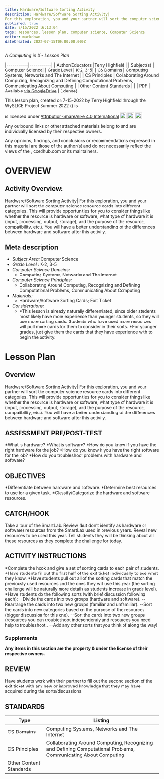 ```yaml
---
title: Hardware/Software Sorting Activity
description: Hardware/Software Sorting Activity|
For this exploration, you and your partner will sort the computer science resource cards into different categories.  This will provide opportunities for you to consider things like whether the resource is hardware or software, what type of hardware it is (input, processing, output, storage), and the purpose of the resource, compatibility, etc.).  You will have a better understanding of the differences between hardware and software after this activity.
published: true
date: 7/15/2022 16:13:04
tags: resources, lesson plan, computer science, Computer Science 
editor: markdown
dateCreated: 2022-07-15T00:00:00.000Z
---
```

*A Computing in X - Lesson Plan*

|-----------|-----------|
| Author/Educators |Terry Highfield |
| Subject(s) | Computer Science|
| Grade Level | K-2, 3-5|
| CS Domains | Computing Systems, Networks and The Internet |
| CS Principles | Collaborating Around Computing, Recognizing and Defining Computational Problems, Communicating About Computing |
| Other Content Standards |  | 
| PDF | Available [via GoogleDrive]() |
{.dense}






This lesson plan, created on 7-15-2022 by Terry Highfield through the  WySLICE Project Summer 2022 () is  <p xmlns:cc="http://creativecommons.org/ns#" >  is licensed under <a href="http://creativecommons.org/licenses/by-sa/4.0/?ref=chooser-v1" target="_blank" rel="license noopener noreferrer" style="display:inline-block;">Attribution-ShareAlike 4.0 International<img style="height:22px!important;margin-left:3px;vertical-align:text-bottom;" src="https://mirrors.creativecommons.org/presskit/icons/cc.svg?ref=chooser-v1"><img style="height:22px!important;margin-left:3px;vertical-align:text-bottom;" src="https://mirrors.creativecommons.org/presskit/icons/by.svg?ref=chooser-v1"><img style="height:22px!important;margin-left:3px;vertical-align:text-bottom;" src="https://mirrors.creativecommons.org/presskit/icons/sa.svg?ref=chooser-v1"></a></p>


Any outbound links or other attached materials belong to and are individually licensed by their respective owners. 


Any opinions, findings, and conclusions or recommendations expressed in this material are those of the author(s) and do not necessarily reflect the views of the , cxedhub.com or its maintainers.


# OVERVIEW
## Activity Overview:  
Hardware/Software Sorting Activity|
For this exploration, you and your partner will sort the computer science resource cards into different categories.  This will provide opportunities for you to consider things like whether the resource is hardware or software, what type of hardware it is (input, processing, output, storage), and the purpose of the resource, compatibility, etc.).  You will have a better understanding of the differences between hardware and software after this activity.
## Meta description
+ *Subject Area:* Computer Science 
+ *Grade Level :* K-2, 3-5 
+ *Computer Science Domains:*
   + Computing Systems, Networks and The Internet
+ *Computer Science Principles:*
   + Collaborating Around Computing, Recognizing and Defining Computational Problems, Communicating About Computing
+ *Materials:* 
   + Hardware/Software Sorting Cards; Exit Ticket
+ *Considerations:*
   + *This lesson is already naturally differentiated, since older students most likely have more experience than younger students, so they will use more sorting cards.  Students who have used more resources will pull more cards for them to consider in their sorts.
*For younger grades, just give them the cards that they have experience with to begin the activity.


# Lesson Plan
## Overview
Hardware/Software Sorting Activity|
For this exploration, you and your partner will sort the computer science resource cards into different categories.  This will provide opportunities for you to consider things like whether the resource is hardware or software, what type of hardware it is (input, processing, output, storage), and the purpose of the resource, compatibility, etc.).  You will have a better understanding of the differences between hardware and software after this activity.
## ASSESSMENT PRE/POST-TEST
*What is hardware?
*What is software?
*How do you know if you have the right hardware for the job?
*How do you know if you have the right software for the job?
*How do you troubleshoot problems with hardware and software?
## OBJECTIVES
*Differentiate between hardware and software.
*Determine best resources to use for a given task.
*Classify/Categorize the hardware and software resources.


## CATCH/HOOK
Take a tour of the SmartLab. Review (but don’t identify as hardware or software) resources from the SmartLab used in previous years.  Reveal new resources to be used this year.  Tell students they will be thinking about all these resources as they complete the challenge for today.


## ACTIVITY INSTRUCTIONS
*Complete the hook and give a set of sorting cards to each pair of students.
*Have students fill out the first half of the exit ticket individually to see what they know.
*Have students pull out all of the sorting cards that match the previously used resources and the ones they will use this year (the sorting challenge will be naturally more details as students increase in grade level).
*Have students do the following sorts (with brief discussion following each):
--Divide the cards into two groups (hardware and software).
--Rearrange the cards into two new groups (familiar and unfamiliar).
--Sort the cards into new categories based on the purpose of the resources (bigger discussion for this one).
--Sort the cards into two new groups (resources you can troubleshoot independently and resources you need help to troubleshoot..
--Add any other sorts that you think of along the way!


### Supplements
**Any items in this section are the property & under the license of their respective owners.**






## REVIEW
Have students work with their partner to fill out the second section of the exit ticket with any new or improved knowledge that they may have acquired during the sorts/discussions.
## STANDARDS        
| Type | Listing | 
|-----------|-----------|
| CS Domains  | Computing Systems, Networks and The Internet|
| CS Principles   | Collaborating Around Computing, Recognizing and Defining Computational Problems, Communicating About Computing|
| Other Content Standards |   |